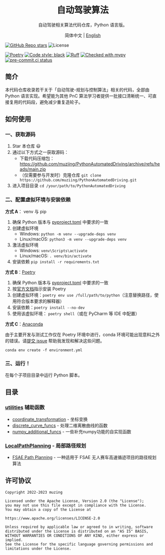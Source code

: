 <h1 align="center">
自动驾驶算法
</h1>
<p align="center">
自动驾驶相关算法代码仓库，Python 语言版。
</p>
<p align="center">
简体中文 | <a href="README_en.md">English</a>
</p>

[![GitHub Repo stars](https://img.shields.io/github/stars/muziing/PythonAutomatedDriving)](https://github.com/muziing/PythonAutomatedDriving)
![License](https://img.shields.io/github/license/muziing/PythonAutomatedDriving)

[![Poetry](https://img.shields.io/endpoint?url=https://python-poetry.org/badge/v0.json)](https://python-poetry.org/)
[![Code style: black](https://img.shields.io/badge/code%20style-black-000000.svg)](https://github.com/psf/black)
[![Ruff](https://img.shields.io/endpoint?url=https://raw.githubusercontent.com/charliermarsh/ruff/main/assets/badge/v2.json)](https://github.com/astral-sh/ruff)
[![Checked with mypy](https://www.mypy-lang.org/static/mypy_badge.svg)](https://mypy-lang.org/)
[![pre-commit.ci status](https://results.pre-commit.ci/badge/github/muziing/PythonAutomatedDriving/main.svg)](https://results.pre-commit.ci/latest/github/muziing/PythonAutomatedDriving/main)

## 简介

本代码仓库收录若干关于「自动驾驶-规划与控制算法」相关的代码，全部由 Python 语言实现。希望能为其他 PnC 算法学习者提供一批接口清晰统一、可直接复用的代码段，避免减少重复造轮子。

## 如何使用

### 一、获取源码

1. Star 本仓库 :smiley:
2. 通过以下方式之一获取源码：
    - 下载代码压缩包：<https://github.com/muziing/PythonAutomatedDriving/archive/refs/heads/main.zip>
    - （仅需要参与开发时）克隆仓库 `git clone https://github.com/muziing/PythonAutomatedDriving.git`
3. 进入项目目录 `cd /your/path/to/PythonAutomatedDriving`

### 二、配置虚拟环境与安装依赖

**方式 A**： venv 与 pip

1. 确保 Python 版本与 [pyproject.toml](./pyproject.toml) 中要求的一致
2. 创建虚拟环境
    - Windows: `python -m venv --upgrade-deps venv`
    - Linux/macOS: `python3 -m venv --upgrade-deps venv`
3. 激活虚拟环境
    - Windows: `venv\Scripts\activate`
    - Linux/macOS: `. venv/bin/activate`
4. 安装依赖 `pip install -r requirements.txt`

**方式 B**：[Poetry](https://python-poetry.org)

1. 确保 Python 版本与 [pyproject.toml](./pyproject.toml) 中要求的一致
2. 按[官方文档](https://python-poetry.org/docs/#installation)指示安装 Poetry
3. 创建虚拟环境：`poetry env use /full/path/to/python`（注意替换路径，使用符合版本要求的解释器）
4. 安装依赖：`poetry install --no-dev`
5. 使用该虚拟环境： `poetry shell`（或在 PyCharm 等 IDE 中配置）

**方式 C**：[Anaconda](https://www.anaconda.com/)

由于主要开发与测试工作仅在 Poetry 环境中进行，conda 环境可能出现意料之外的错误。请[提交 issue](https://github.com/muziing/PythonAutomatedDriving/issues) 帮助我发现和解决这些问题。

````shell
conda env create -f environment.yml
````

### 三、运行！

在每个子项目目录中运行 Python 脚本。

## 目录

### [utilities](src/utilities) 辅助函数

- [coordinate_transformation](src/utilities/coordinate_transformation.py) - 坐标变换
- [discrete_curve_funcs](src/utilities/discrete_curve_funcs.py) - 处理二维离散曲线的函数
- [numpy_additional_funcs](src/utilities/numpy_additional_funcs.py) - 一些补充numpy功能的自实现函数

### [LocalPathPlanning](src/LocalPathPlanning) - 局部路径规划

- [FSAE Path Planning](src/LocalPathPlanning/FSAE_PathPlanning) - 一种适用于 FSAE 无人赛车高速循迹项目的路径规划算法

## 许可协议

````text
Copyright 2022-2023 muzing

Licensed under the Apache License, Version 2.0 (the "License");
you may not use this file except in compliance with the License.
You may obtain a copy of the License at

https://www.apache.org/licenses/LICENSE-2.0

Unless required by applicable law or agreed to in writing, software
distributed under the License is distributed on an "AS IS" BASIS,
WITHOUT WARRANTIES OR CONDITIONS OF ANY KIND, either express or implied.
See the License for the specific language governing permissions and
limitations under the License.
````
